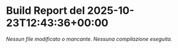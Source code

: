 # Build Report del 2025-10-23T12:43:36+00:00

_Nessun file modificato o mancante. Nessuna compilazione eseguita._
